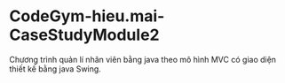 # CodeGym-hieu.mai-CaseStudyModule2


Chương trình quản lí nhân viên bằng java theo mô hình MVC có giao diện thiết kế bằng java Swing.
